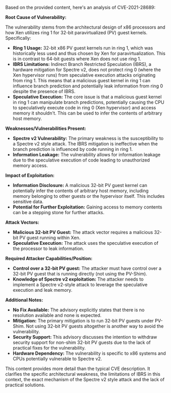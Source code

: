 Based on the provided content, here's an analysis of CVE-2021-28689:

**Root Cause of Vulnerability:**

The vulnerability stems from the architectural design of x86 processors and how Xen utilizes ring 1 for 32-bit paravirtualized (PV) guest kernels. Specifically:

*   **Ring 1 Usage:** 32-bit x86 PV guest kernels run in ring 1, which was historically less used and thus chosen by Xen for paravirtualization. This is in contrast to 64-bit guests where Xen does not use ring 1.
*   **IBRS Limitations:** Indirect Branch Restricted Speculation (IBRS), a hardware mitigation for Spectre v2, does not protect ring 0 (where the Xen hypervisor runs) from speculative execution attacks originating from ring 1.  This means that a malicious guest kernel in ring 1 can influence branch prediction and potentially leak information from ring 0 despite the presence of IBRS.
*   **Speculative Execution:** The core issue is that a malicious guest kernel in ring 1 can manipulate branch predictions, potentially causing the CPU to speculatively execute code in ring 0 (Xen hypervisor) and access memory it shouldn't. This can be used to infer the contents of arbitrary host memory.

**Weaknesses/Vulnerabilities Present:**

*   **Spectre v2 Vulnerability:** The primary weakness is the susceptibility to a Spectre v2 style attack. The IBRS mitigation is ineffective when the branch prediction is influenced by code running in ring 1.
*   **Information Leakage:** The vulnerability allows for information leakage due to the speculative execution of code leading to unauthorized memory access.

**Impact of Exploitation:**

*   **Information Disclosure:** A malicious 32-bit PV guest kernel can potentially infer the contents of arbitrary host memory, including memory belonging to other guests or the hypervisor itself. This includes sensitive data.
*   **Potential for Further Exploitation:** Gaining access to memory contents can be a stepping stone for further attacks.

**Attack Vectors:**

*   **Malicious 32-bit PV Guest:** The attack vector requires a malicious 32-bit PV guest running within Xen.
*   **Speculative Execution:** The attack uses the speculative execution of the processor to leak information.

**Required Attacker Capabilities/Position:**

*   **Control over a 32-bit PV guest:** The attacker must have control over a 32-bit PV guest that is running directly (not using the PV-Shim).
*   **Knowledge of Spectre v2 exploitation:** The attacker needs to implement a Spectre v2-style attack to leverage the speculative execution and leak memory.

**Additional Notes:**

*   **No Fix Available:** The advisory explicitly states that there is no resolution available and none is expected.
*   **Mitigation:** The primary mitigation is to run 32-bit PV guests under PV-Shim. Not using 32-bit PV guests altogether is another way to avoid the vulnerability.
*   **Security Support:** This advisory discusses the intention to withdraw security support for non-shim 32-bit PV guests due to the lack of practical fixes for the vulnerability.
*   **Hardware Dependency:** The vulnerability is specific to x86 systems and CPUs potentially vulnerable to Spectre v2.

This content provides more detail than the typical CVE description. It clarifies the specific architectural weakness, the limitations of IBRS in this context, the exact mechanism of the Spectre v2 style attack and the lack of practical solutions.